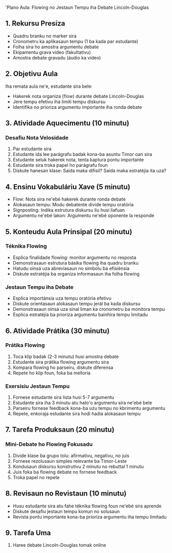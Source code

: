 'Plano Aula: Flowing no Jestaun Tempu iha Debate Lincoln-Douglas

## 1. Rekursu Presiza

- Quadru branku no marker sira
- Cronometru ka aplikasaun tempu (1 ba kada par estudante)
- Folha sira ho amostra argumentu debate
- Ekipamentu grava vídeo (fakultativu)
- Amostra debate gravadu (áudio ka vídeo)

## 2. Objetivu Aula

Iha remata aula ne'e, estudante sira bele:
- Hakerek nota organiza (flow) durante debate Lincoln-Douglas
- Jere tempu efetivu iha limiti tempu diskursu
- Identifika no prioriza argumentu importante iha ronda debate

## 3. Atividade Aquecimentu (10 minutu)

### Desafiu Nota Velosidade

1. Par estudante sira
2. Estudante ida lee parágrafu badak kona-ba asuntu Timor oan sira
3. Estudante seluk hakerek nota, tenta kaptura pontu importante
4. Estudante sira troka papel ho parágrafu foun
5. Diskute hanesan klase: Saida maka difisil? Saida maka estratéjia ita uza?

## 4. Ensinu Vokabuláriu Xave (5 minutu)

- Flow: Nota sira ne'ebé hakerek durante ronda debate
- Alokasaun tempu: Modu debatente divide tempu oratória
- Signposting: Indika estrutura diskursu liu husi liafuan
- Argumentu ne'ebé lakon: Argumentu ne'ebé oponente la responde

## 5. Konteudu Aula Prinsipal (20 minutu)

### Téknika Flowing

- Esplica finalidade flowing: monitor argumentu no resposta
- Demonstrasaun estrutura básika flowing iha quadru branku
- Hatudu oinsá uza abreviasaun no símbolu ba efisiénsia
- Diskute estratéjia ba organiza informasaun iha folha flowing

### Jestaun Tempu iha Debate

- Esplica importánsia uza tempu oratória efetivu
- Diskute orientasaun alokasaun tempu jerál ba kada diskursu
- Demonstrasaun oinsá uza sinal liman ka cronometru ba monitora tempu
- Esplica estratéjia ba prioriza argumentu bainhira tempu limitadu

## 6. Atividade Prátika (30 minutu)

### Prátika Flowing

1. Toca klip badak (2-3 minutu) husi amostra debate
2. Estudante sira prátika flowing argumentu sira
3. Kompara flowing ho parseiru, diskute diferensa
4. Repete ho klip foun, foka ba melloria

### Exersísiu Jestaun Tempu

1. Fornese estudante sira lista husi 5-7 argumentu
2. Estudante sira iha 3 minutu atu hato'o argumentu sira ne'ebé bele
3. Parseiru fornese feedback kona-ba uzu tempu no kbrimentu argumentu
4. Repete, enkoraja estudante sira hodi hadia alokasaun tempu

## 7. Tarefa Produksaun (20 minutu)

### Mini-Debate ho Flowing Fokusadu

1. Divide klase ba grupo tolu: afirmativu, negativu, no juis
2. Fornese rezolusaun simples relevante ba Timor-Leste
3. Kondusaun diskursu konstrutivu 2 minutu no rebuttal 1 minutu
4. Juis foka ba flowing debate no fornese feedback
5. Troka papel no repete

## 8. Revisaun no Revistaun (10 minutu)

- Husu estudante sira atu fahe téknika flowing foun ne'ebé sira aprende
- Diskute desafiu jestaun tempu komun no solusaun
- Revista pontu importante kona-ba prioriza argumentu iha tempu limitadu

## 9. Tarefa Uma

1. Haree debate Lincoln-Douglas tomak online